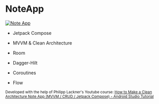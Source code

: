 # NoteApp

[![Note App](https://img.youtube.com/vi/yxlOZADUJVM/0.jpg)](https://www.youtube.com/watch?v=yxlOZADUJVM "Note App")

* Jetpack Compose

* MVVM & Clean Architecture

* Room

* Dagger-Hilt 

* Coroutines

* Flow

<sub>Developed with the help of Philipp Lackner's Youtube course: [How to Make a Clean Architecture Note App (MVVM / CRUD / Jetpack Compose) - Android Studio Tutorial](https://www.youtube.com/watch?v=8YPXv7xKh2w&t=2376s&ab_channel=PhilippLackner)<sub>
